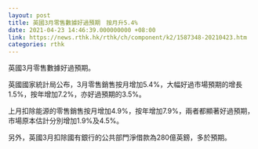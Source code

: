 ```yaml
---
layout: post
title: 英國3月零售數據好過預期　按月升5.4%
date: 2021-04-23 14:46:39.000000000 +08:00
link: https://news.rthk.hk/rthk/ch/component/k2/1587348-20210423.htm
categories: rthk
---
```


英國3月零售數據好過預期。

英國國家統計局公布，3月零售銷售按月增加5.4%，大幅好過市場預期的增長1.5%，按年增加7.2%，亦好過預期的3.5%。

上月扣除能源的零售銷售按月增加4.9%，按年增加7.9%，兩者都顯著好過預期，市場原本估計分別增加1.9%及4.5%。

另外，英國3月扣除國有銀行的公共部門淨借款為280億英鎊，多於預期。
